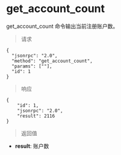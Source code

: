 # get_account_count

get_account_count 命令输出当前注册账户数。

> 请求
```
{
  "jsonrpc": "2.0", 
  "method": "get_account_count", 
  "params": [""], 
  "id": 1
}
```
> 响应

```
{
    "id": 1,
    "jsonrpc": "2.0",
    "result": 2116
}
```

> 返回值

- **result**: 账户数
